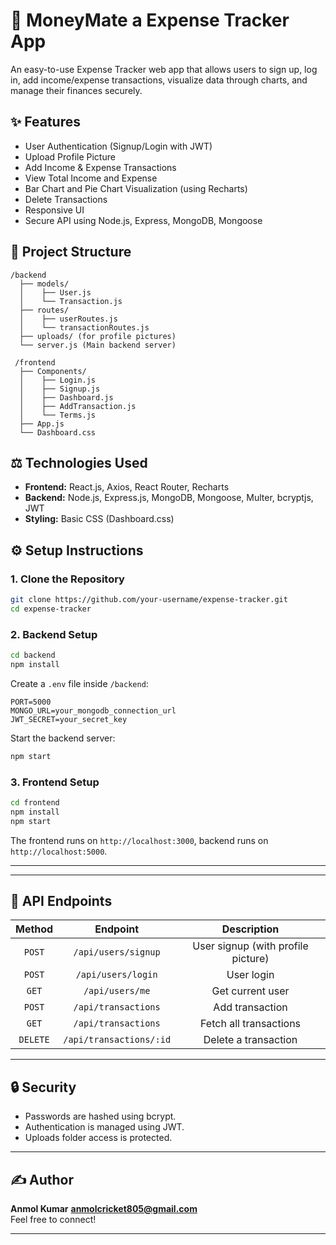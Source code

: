 # 💸 MoneyMate a Expense Tracker App

An easy-to-use Expense Tracker web app that allows users to sign up, log in, add income/expense transactions, visualize data through charts, and manage their finances securely.

## ✨ Features
- User Authentication (Signup/Login with JWT)
- Upload Profile Picture
- Add Income & Expense Transactions
- View Total Income and Expense
- Bar Chart and Pie Chart Visualization (using Recharts)
- Delete Transactions
- Responsive UI
- Secure API using Node.js, Express, MongoDB, Mongoose

## 📁 Project Structure
```
/backend
  ├── models/
  │    ├── User.js
  │    └── Transaction.js
  ├── routes/
  │    ├── userRoutes.js
  │    └── transactionRoutes.js
  ├── uploads/ (for profile pictures)
  └── server.js (Main backend server)

 /frontend
  ├── Components/
  │    ├── Login.js
  │    ├── Signup.js
  │    ├── Dashboard.js
  │    ├── AddTransaction.js
  │    └── Terms.js
  ├── App.js
  └── Dashboard.css
```

## ⚖️ Technologies Used
- **Frontend:** React.js, Axios, React Router, Recharts
- **Backend:** Node.js, Express.js, MongoDB, Mongoose, Multer, bcryptjs, JWT
- **Styling:** Basic CSS (Dashboard.css)

## ⚙️ Setup Instructions

### 1. Clone the Repository
```bash
git clone https://github.com/your-username/expense-tracker.git
cd expense-tracker
```

### 2. Backend Setup
```bash
cd backend
npm install
```
Create a `.env` file inside `/backend`:
```plaintext
PORT=5000
MONGO_URL=your_mongodb_connection_url
JWT_SECRET=your_secret_key
```

Start the backend server:
```bash
npm start
```

### 3. Frontend Setup
```bash
cd frontend
npm install
npm start
```

The frontend runs on `http://localhost:3000`, backend runs on `http://localhost:5000`.

---

---

## 🚀 API Endpoints
| Method | Endpoint | Description |
|:------:|:--------:|:-----------:|
| `POST` | `/api/users/signup` | User signup (with profile picture) |
| `POST` | `/api/users/login` | User login |
| `GET`  | `/api/users/me` | Get current user |
| `POST` | `/api/transactions` | Add transaction |
| `GET`  | `/api/transactions` | Fetch all transactions |
| `DELETE` | `/api/transactions/:id` | Delete a transaction |

---

## 🔒 Security
- Passwords are hashed using bcrypt.
- Authentication is managed using JWT.
- Uploads folder access is protected.
  
---

## ✍️ Author
**Anmol Kumar** 
**anmolcricket805@gmail.com**  
Feel free to connect!

---

